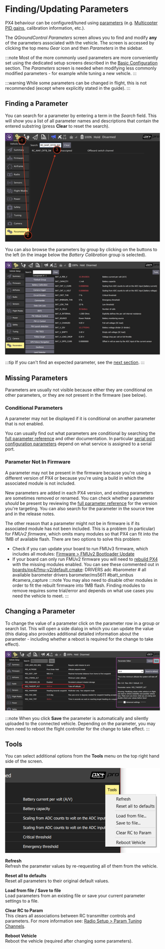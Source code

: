 # Finding/Updating Parameters

PX4 behaviour can be configured/tuned using [parameters](../advanced_config/parameter_reference.md) (e.g. [Multicopter PID gains](../config_mc/pid_tuning_guide_multicopter.md), calibration information, etc.).

The *QGroundControl Parameters* screen allows you to find and modify **any** of the parameters associated with the vehicle. The screen is accessed by clicking the top menu *Gear* icon and then *Parameters* in the sidebar.

:::note
Most of the more commonly used parameters are more conveniently set using the dedicated setup screens described in the [Basic Configuration](../config/README.md) section. The *Parameters* screen is needed when modifying less commonly modified parameters - for example while tuning a new vehicle.
:::

:::warning
While some parameters can be changed in flight, this is not recommended (except where explicitly stated in the guide).
:::

<span id="finding"></span>

## Finding a Parameter

You can search for a parameter by entering a term in the *Search* field. This will show you a list of all parameter names and descriptions that contain the entered substring (press **Clear** to reset the search).

![Parameters Search](../../assets/qgc/setup/parameters/parameters_search.jpg)

You can also browse the parameters by group by clicking on the buttons to the left (in the image below the *Battery Calibration* group is selected).

![Parameters Screen](../../assets/qgc/setup/parameters/parameters_px4.jpg)

:::tip
If you can't find an expected parameter, see the [next section](#missing).
:::

<span id="missing"></span>

## Missing Parameters

Parameters are usually not visible because either they are conditional on other parameters, or they are not present in the firmware (see below).

### Conditional Parameters

A parameter may not be displayed if it is conditional on another parameter that is not enabled.

You can usually find out what parameters are conditional by searching the [full parameter reference](../advanced_config/parameter_reference.md) and other documentation. In particular [serial port configuration parameters](../peripherals/serial_configuration.md) depend on what service is assigned to a serial port.

### Parameter Not In Firmware

A parameter may not be present in the firmware because you're using a different version of PX4 or because you're using a build in which the associated module is not included.

New parameters are added in each PX4 version, and existing parameters are sometimes removed or renamed. You can check whether a parameter *should* be present by reviewing the [full parameter reference](../advanced_config/parameter_reference.md) for the version you're targeting. You can also search for the parameter in the source tree and in the release notes.

The other reason that a parameter might not be in firmware is if its associated module has not been included. This is a problem (in particular) for *FMUv2 firmware*, which omits many modules so that PX4 can fit into the 1MB of available flash. There are two options to solve this problem:

- Check if you can update your board to run FMUv3 firmware, which includes all modules: [Firmware > FMUv2 Bootloader Update](../config/firmware.md#bootloader)
- If your board can only run FMUv2 firmware you will need to [rebuild PX4](../dev_setup/building_px4.md) with the missing modules enabled. You can see these commented out in [boards/px4/fmu-v2/default.cmake](https://github.com/PX4/PX4-Autopilot/blob/master/boards/px4/fmu-v2/default.cmake): 
        DRIVERS
            adc
            #barometer # all available barometer drivers
            barometer/ms5611
            #batt_smbus
            #camera_capture :::note You may also need to disable other modules in order to fit the rebuilt firmware into 1MB flash. Finding modules to remove requires some trial/error and depends on what use cases you need the vehicle to meet.
:::

<span id="changing"></span>

## Changing a Parameter

To change the value of a parameter click on the parameter row in a group or search list. This will open a side dialog in which you can update the value (this dialog also provides additional detailed information about the parameter - including whether a reboot is required for the change to take effect).

![Changing a parameter value](../../assets/qgc/setup/parameters/parameters_changing.png)

:::note
When you click **Save** the parameter is automatically and silently uploaded to the connected vehicle. Depending on the parameter, you may then need to reboot the flight controller for the change to take effect.
:::

## Tools

You can select additional options from the **Tools** menu on the top right hand side of the screen.

![Tools menu](../../assets/qgc/setup/parameters/parameters_tools_menu.png)

**Refresh** <br />Refresh the parameter values by re-requesting all of them from the vehicle.

**Reset all to defaults** <br />Reset all parameters to their original default values.

**Load from file / Save to file** <br />Load parameters from an existing file or save your current parameter settings to a file.

**Clear RC to Param** <br />This clears all associations between RC transmitter controls and parameters. For more information see: [Radio Setup > Param Tuning Channels](../config/radio.md#param-tuning-channels).

**Reboot Vehicle** <br />Reboot the vehicle (required after changing some parameters).